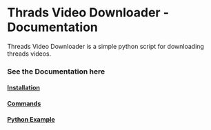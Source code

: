 # Thrads Video Downloader - Documentation

Threads Video Downloader is a simple python script for downloading threads videos.

### See the Documentation here

#### [Installation](https://github.com/Tonmoy-abc/docs_threads_downoader/blob/main/Install.md)

#### [Commands](https://github.com/Tonmoy-abc/docs_threads_downoader/blob/main/cli-syntx.md)

#### [Python Example](https://github.com/Tonmoy-abc/docs_threads_downoader/blob/main/cli-syntx.md)